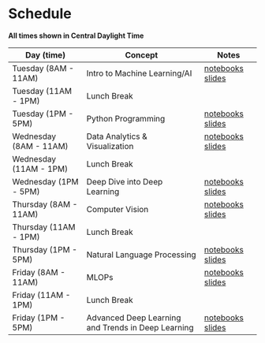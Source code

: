 # Schedule

**All times shown in Central Daylight Time**

| Day (time) | Concept | Notes |
|------|---------|-------|
| Tuesday (8AM - 11AM) | Intro to Machine Learning/AI | [notebooks]()  [slides]()|
| Tuesday (11AM - 1PM) | Lunch Break | |
| Tuesday (1PM - 5PM) | Python Programming | [notebooks]() [slides]() |
| Wednesday (8AM - 11AM) | Data Analytics & Visualization | [notebooks]()  [slides]()|
| Wednesday (11AM - 1PM) | Lunch Break | |
| Wednesday (1PM - 5PM) | Deep Dive into Deep Learning | [notebooks]() [slides]() |
| Thursday (8AM - 11AM) | Computer Vision | [notebooks]()  [slides]()|
| Thursday (11AM - 1PM) | Lunch Break | |
| Thursday (1PM - 5PM) | Natural Language Processing | [notebooks]() [slides]() |
| Friday (8AM - 11AM) | MLOPs | [notebooks]()  [slides]()|
| Friday (11AM - 1PM) | Lunch Break | |
| Friday (1PM - 5PM) | Advanced Deep Learning and Trends in Deep Learning | [notebooks]() [slides]()|
